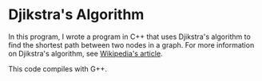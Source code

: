 Djikstra's Algorithm
====

In this program, I wrote a program in C++ that uses Djikstra's algorithm to find the shortest path between two nodes in a graph. For more information on Djikstra's algorithm, see <a href="http://en.wikipedia.org/wiki/Dijkstra's_algorithm">Wikipedia's article</a>.

This code compiles with G++.

